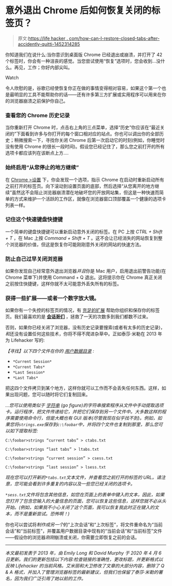# 意外退出 Chrome 后如何恢复关闭的标签页？

> 原文:[https://life hacker . com/how-can-I-restore-closed-tabs-after-accidently-quitti-1452314285](https://lifehacker.com/how-can-i-restore-closed-tabs-after-accidentally-quitti-1452314285)

你知道我们在说什么:当你意识到桌面版 Chrome 已经退出或崩溃，并打开了 42 个标签时，你会有一种沮丧的感觉。当您尝试使用“恢复”选项时，您会收到...没什么。再见，工作；你好内部尖叫。

Watch

令人欣慰的是，谷歌已经使恢复你正在做的事情变得相对容易，如果这个第一个也是最明显的工具不能帮助你的话——还有许多第三方扩展或实用程序可以用来在你的浏览器崩溃之前保护你自己。

### **查看您的 Chrome 历史记录**

当你重新打开 Chrome 时，点击右上角的三点菜单，选择“历史”你应该在“最近关闭的”下面看到许多与你打开的每个窗口相对应的站点。你也可以调出你的全部历史；稍微搜索一下，寻找你关闭 Chrome 后第一次启动它的时刻(例如，你睡觉时没有使用 Chrome 的很长一段时间)。假设您已经记住了，那么您之前打开的所有选项卡都应该列在该断点上方....

### **始终启用“从您停止的地方继续”**

在 [Chrome >设置](http://chrome//settings/) 下，你会发现一个选项，指示 Chrome 在启动时重新启动所有之前打开的标签页。向下滚动到设置页面的底部，然后选择“从您离开的地方继续”虽然这不会阻止浏览器崩溃潜在地破坏您的开放网站集，但这是一种快速而简单的方式来维护一个活跃的工作区，就像在浏览器窗口顶部覆盖一个健康的选项卡列表一样。

### **记住这个快速键盘快捷键**

一个简单的键盘快捷键可以重新启动意外关闭的标签。在 PC 上按 *CTRL + Shift + T* ，在 Mac 上按 *Command + Shift + T* 。这不会让已经消失的网站恢复到整个浏览器的价值，但这是恢复你可能刚刚意外关闭的网站的快速方法。

### **防止自己过早关闭浏览器**

如果你发现自己经常意外退出浏览器*并且*你是 Mac 用户，启用退出前警告功能(在 Chrome 菜单下)并使用 Command + Q 退出。这将提示你在 Chrome 真正关闭之前按住快捷键，这样你就不太可能意外丢失所有的标签。

### 获得一些扩展——或者一个数字放大镜。

如果你有一个失控的标签页的情况，有 [充足的](https://lifehacker.com/manage-lots-of-browser-tabs-with-this-chrome-extension-1828165025)[扩展](https://lifehacker.com/organize-your-browsing-with-this-chrome-dashboard-exten-1832817515) 帮助你组织和保存你的标签页。我们最喜欢的是 [**会话哥们**](https://lifehacker.com/the-chrome-extensions-our-tech-editor-uses-to-manage-a-1823999980) ，拯救了一天的次数多到我们都数不过来。

否则，如果你已经关闭了浏览器，没有历史记录要搜索(或者有太多的历史记录)，*和*还没有设置任何这些技术，你将不得不爬进杂草中。正如泰莎·米勒在 2013 年为 Lifehacker 写的:

*【寻找】以下四个文件在你的* [*用户数据目录*](http://www.chromium.org/user-experience/user-data-directory) *:*

*   `*Current Session*`
*   `*Current Tabs*`
*   `*Last Session*`
*   `*Last Tabs*`

把这四个文件拷贝到某个地方，这样你就可以工作而不会丢失任何东西。这样，如果出现问题，您可以随时将它们复制回来。

*...您可以使用类似于* [*字符串*](http://technet.microsoft.com/en-us/sysinternals/bb897439.aspx) *(go figure)的字符串搜索程序从文件中手动提取选项卡。运行程序，把文件传递给它，并把它们保存到另一个文件中。大多数这样的程序需要使用命令行，但是大概也有 GUI 版本(尽管我现在似乎找不到)。例如，如果您将`strings.exe`保存到`c:\foobar`中，并将四个文件也复制到那里，那么您可以如下提取标签:*

`C:\foobar>strings “current tabs” > ctabs.txt`

`C:\foobar>strings “last tabs” > ltabs.txt`

`C:\foobar>strings “current session” > csess.txt`

`C:\foobar>strings “last session” > lsess.txt`

*现在您可以打开新的`*tabs.txt`文本文件，并查看您之前打开的标签的 URL。请注意，您可能会看到许多重复的内容以及一些您已经关闭的选项卡。*

*`*sess.txt`文件将包含其他信息，如您在页面上的表单中键入的文本，因此，如果您打开了包含您输入的大量信息的页面，您可以恢复这些信息，这样您就不必从头开始。(例如，如果我不小心关闭了这个页面，我可以恢复我此时正在键入的文本，而不是重新尝试。恐怖啊！)*

你也可以尝试将*制作成另一个*的“上次会话”和“上次标签”，将文件重命名为“当前会话”和“当前标签”，并覆盖用户数据目录中现有的“当前会话”和“当前标签”文件——假设你的浏览器*刚刚*崩溃或关闭，你需要立即恢复之前的会话。

* * *

*本文最初发表于 2013 年，由 Emily Long 和 David Murphy 于 2020 年 4 月 6 日更新。我们的更新包括以下内容:检查链接的准确性，更改标题，并更新格式以反映 Lifehacker 的当前风格。艾米丽和大卫修改了文章的大部分内容，删除了 Q & A 格式，并加入了管理浏览器标签的最新建议，但我们也保留了泰莎·米勒的署名，因为我们广泛引用了她以前的工作。*